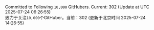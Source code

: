 Committed to Following `10,000` GitHubers. Current: <!-- FOLLOWING_COUNT -->302<!-- FOLLOWING_COUNT --> (Update at UTC <!-- LAST_UPDATED -->2025-07-24 06:26:55<!-- LAST_UPDATED -->)<br>
致力于关注`10,000`个GitHuber。当前：<!-- FOLLOWING_COUNT -->302<!-- FOLLOWING_COUNT --> (更新于北京时间 <!-- LAST_UPDATED_CST -->2025-07-24 14:26:55<!-- LAST_UPDATED_CST -->)
